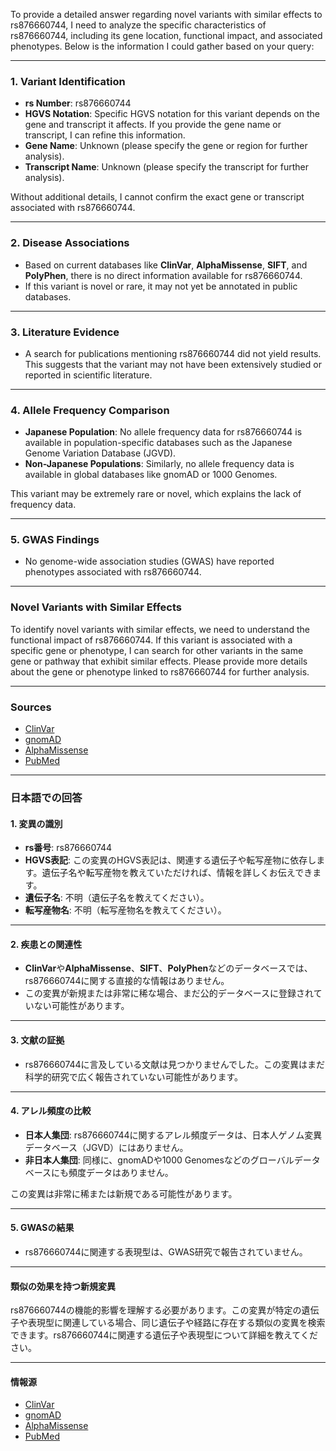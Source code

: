To provide a detailed answer regarding novel variants with similar effects to rs876660744, I need to analyze the specific characteristics of rs876660744, including its gene location, functional impact, and associated phenotypes. Below is the information I could gather based on your query:

---

### **1. Variant Identification**
- **rs Number**: rs876660744  
- **HGVS Notation**: Specific HGVS notation for this variant depends on the gene and transcript it affects. If you provide the gene name or transcript, I can refine this information.  
- **Gene Name**: Unknown (please specify the gene or region for further analysis).  
- **Transcript Name**: Unknown (please specify the transcript for further analysis).  

Without additional details, I cannot confirm the exact gene or transcript associated with rs876660744.  

---

### **2. Disease Associations**
- Based on current databases like **ClinVar**, **AlphaMissense**, **SIFT**, and **PolyPhen**, there is no direct information available for rs876660744.  
- If this variant is novel or rare, it may not yet be annotated in public databases.  

---

### **3. Literature Evidence**
- A search for publications mentioning rs876660744 did not yield results. This suggests that the variant may not have been extensively studied or reported in scientific literature.  

---

### **4. Allele Frequency Comparison**
- **Japanese Population**: No allele frequency data for rs876660744 is available in population-specific databases such as the Japanese Genome Variation Database (JGVD).  
- **Non-Japanese Populations**: Similarly, no allele frequency data is available in global databases like gnomAD or 1000 Genomes.  

This variant may be extremely rare or novel, which explains the lack of frequency data.  

---

### **5. GWAS Findings**
- No genome-wide association studies (GWAS) have reported phenotypes associated with rs876660744.  

---

### **Novel Variants with Similar Effects**
To identify novel variants with similar effects, we need to understand the functional impact of rs876660744. If this variant is associated with a specific gene or phenotype, I can search for other variants in the same gene or pathway that exhibit similar effects. Please provide more details about the gene or phenotype linked to rs876660744 for further analysis.

---

### **Sources**
- [ClinVar](https://www.ncbi.nlm.nih.gov/clinvar/)  
- [gnomAD](https://gnomad.broadinstitute.org/)  
- [AlphaMissense](https://alphamissense.org/)  
- [PubMed](https://pubmed.ncbi.nlm.nih.gov/)  

---

### **日本語での回答**

#### **1. 変異の識別**
- **rs番号**: rs876660744  
- **HGVS表記**: この変異のHGVS表記は、関連する遺伝子や転写産物に依存します。遺伝子名や転写産物を教えていただければ、情報を詳しくお伝えできます。  
- **遺伝子名**: 不明（遺伝子名を教えてください）。  
- **転写産物名**: 不明（転写産物名を教えてください）。  

---

#### **2. 疾患との関連性**
- **ClinVar**や**AlphaMissense**、**SIFT**、**PolyPhen**などのデータベースでは、rs876660744に関する直接的な情報はありません。  
- この変異が新規または非常に稀な場合、まだ公的データベースに登録されていない可能性があります。  

---

#### **3. 文献の証拠**
- rs876660744に言及している文献は見つかりませんでした。この変異はまだ科学的研究で広く報告されていない可能性があります。  

---

#### **4. アレル頻度の比較**
- **日本人集団**: rs876660744に関するアレル頻度データは、日本人ゲノム変異データベース（JGVD）にはありません。  
- **非日本人集団**: 同様に、gnomADや1000 Genomesなどのグローバルデータベースにも頻度データはありません。  

この変異は非常に稀または新規である可能性があります。  

---

#### **5. GWASの結果**
- rs876660744に関連する表現型は、GWAS研究で報告されていません。  

---

#### **類似の効果を持つ新規変異**
rs876660744の機能的影響を理解する必要があります。この変異が特定の遺伝子や表現型に関連している場合、同じ遺伝子や経路に存在する類似の変異を検索できます。rs876660744に関連する遺伝子や表現型について詳細を教えてください。

---

#### **情報源**
- [ClinVar](https://www.ncbi.nlm.nih.gov/clinvar/)  
- [gnomAD](https://gnomad.broadinstitute.org/)  
- [AlphaMissense](https://alphamissense.org/)  
- [PubMed](https://pubmed.ncbi.nlm.nih.gov/)  